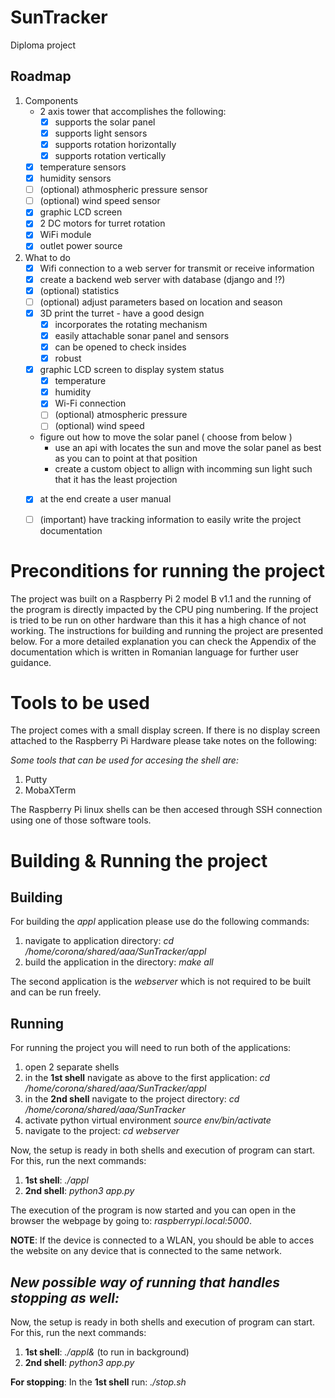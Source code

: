 # SunTracker
Diploma project

## Roadmap

1. Components
   - 2 axis tower that accomplishes the following:
     - [x] supports the solar panel
     - [x] supports light sensors
     - [x] supports rotation horizontally
     - [x] supports rotation vertically
   - [x] temperature sensors
   - [x] humidity sensors
   - [ ] (optional) athmospheric pressure sensor
   - [ ] (optional) wind speed sensor
   - [x] graphic LCD screen
   - [x] 2 DC motors for turret rotation
   - [x] WiFi module
   - [x] outlet power source 

2. What to do
   - [x] Wifi connection to a web server for transmit or receive information
   - [x] create a backend web server with database (django and !?)
   - [x] (optional) statistics
   - [ ] (optional) adjust parameters based on location and season
   - [x] 3D print the turret - have a good design
     - [x] incorporates the rotating mechanism
     - [x] easily attachable sonar panel and sensors
     - [x] can be opened to check insides
     - [x] robust
   - [x] graphic LCD screen to display system status
     - [x] temperature
     - [x] humidity
     - [x] Wi-Fi connection
     - [ ] (optional) atmospheric pressure
     - [ ] (optional) wind speed
   - figure out how to move the solar panel ( choose from below )
     - use an api with locates the sun and move the solar panel as best as you can to point at that position
     - create a custom object to allign with incomming sun light such that it has the least projection
    - [x] at the end create a user manual
    - [ ] (important) have tracking information to easily write the project documentation



# Preconditions for running the project

The project was built on a Raspberry Pi 2 model B v1.1 and the running of the program is directly impacted by the CPU ping numbering. If the project is tried to be run on other hardware than this it has a high chance of not working.
The instructions for building and running the project are presented below. For a more detailed explanation you can check the Appendix of the documentation which is written in Romanian language for further user guidance.

# Tools to be used

The project comes with a small display screen. If there is no display screen attached to the Raspberry Pi Hardware please take notes on the following:

*Some tools that can be used for accesing the shell are:*
1. Putty
2. MobaXTerm 

The Raspberry Pi linux shells can be then accesed through SSH connection using one of those software tools.

# Building & Running the project

## Building

For building the *appl* application please use do the following commands:
1. navigate to application directory:
        *cd /home/corona/shared/aaa/SunTracker/appl*
2. build the application in the directory:
        *make all*

The second application is the *webserver* which is not required to be built and can be run freely.

## Running

For running the project you will need to run both of the applications:
1. open 2 separate shells
2. in the **1st shell** navigate as above to the first application:
    *cd /home/corona/shared/aaa/SunTracker/appl*
3. in the **2nd shell** navigate to the project directory:
    *cd /home/corona/shared/aaa/SunTracker*
4. activate python virtual environment
    *source env/bin/activate*
5. navigate to the project:
    *cd webserver*

Now, the setup is ready in both shells and execution of program can start. For this, run the next commands:
1. **1st shell**: *./appl*
2. **2nd shell**: *python3 app.py* 

The execution of the program is now started and you can open in the browser the webpage by going to: *raspberrypi.local:5000*.

**NOTE**: If the device is connected to a WLAN, you should be able to acces the website on any device that is connected to the same network.

## *New possible way of running that handles stopping as well:*

Now, the setup is ready in both shells and execution of program can start. For this, run the next commands:
1. **1st shell**: *./appl&* (to run in background)
2. **2nd shell**: *python3 app.py* 

**For stopping**:
In the **1st shell** run: *./stop.sh*